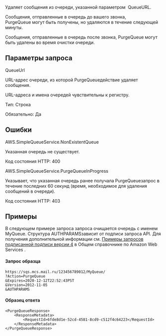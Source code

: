 Удаляет сообщения из очереди, указанной параметром  QueueURL.

Сообщения, отправленные в очередь до вашего звонка, PurgeQueue могут быть получены, но удаляются в течение следующей минуты.

Сообщения, отправленные в очередь после звонка, PurgeQueue могут быть удалены во время очистки очереди.

## Параметры запроса

QueueUrl

URL-адрес очереди, из которой PurgeQueueдействие удаляет сообщения.

URL-адреса и имена очередей чувствительны к регистру.

Тип: Строка

Обязательно: Да

## Ошибки

AWS.SimpleQueueService.NonExistentQueue

Указанная очередь не существует.

Код состояния HTTP: 400

AWS.SimpleQueueService.PurgeQueueInProgress

Указывает, что указанная очередь ранее получала PurgeQueueзапрос в течение последних 60 секунд (время, необходимое для удаления сообщений в очереди).

Код состояния HTTP: 403

## Примеры

В следующем примере запроса запроса очищается очередь с именем MyQueue. Структура AUTHPARAMSзависит от подписи запроса API. Для получения дополнительной информации см. [Примеры запросов подписанной подписи версии 4](https://docs.aws.amazon.com/general/latest/gr/sigv4-signed-request-examples.html) в Общем справочнике по Amazon Web Services .

#### Запрос образца

```
https://sqs.mcs.mail.ru/123456789012/MyQueue/
?Action=PurgeQueue
&Expires=2020-12-12T22:52:43PST
&Version=2012-11-05
&AUTHPARAMS
```

#### Образец ответа

```
<PurgeQueueResponse>
    <ResponseMetadata>
        <RequestId>6fde8d1e-52cd-4581-8cd9-c512f4c64223</RequestId>
    </ResponseMetadata>
</PurgeQueueResponse>
```
